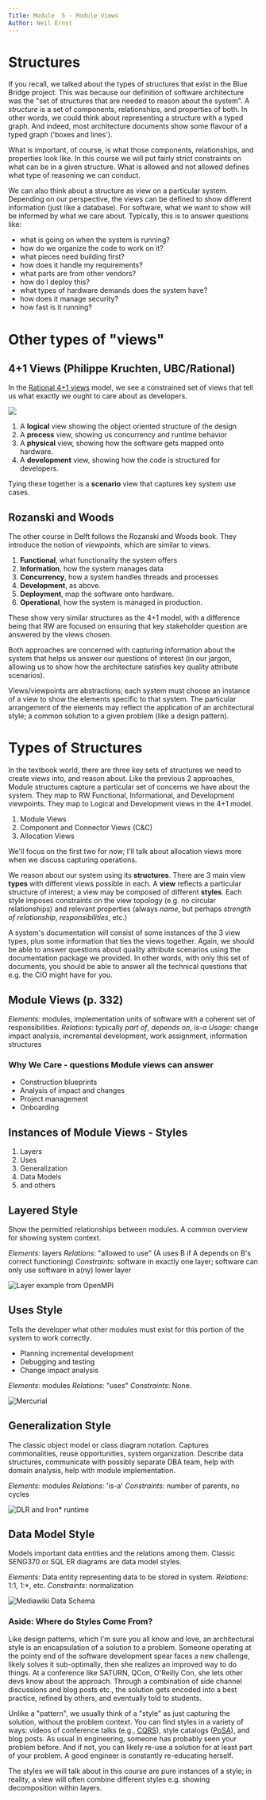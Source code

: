 ```yaml
---
Title: Module  5 - Module Views
Author: Neil Ernst
---
```


# Structures
If you recall, we talked about the types of structures that exist in the Blue Bridge project. This was because our definition of software architecture was the "set of structures that are needed to reason about the system". A *structure* is a set of components, relationships, and properties of both. In other words, we could think about representing a structure with a typed graph. And indeed, most architecture documents show some flavour of a typed graph ('boxes and lines').

What is important, of course, is what those components, relationships, and properties look like. In this course we will put fairly strict constraints on what can be in a given structure. What is allowed and not allowed defines what type of reasoning we can conduct. 

We can also think about a structure as view on a particular system. Depending on our perspective, the views can be defined to show different information (just like a database). For software, what we want to show will be informed by what we care about. Typically, this is to answer questions like:

- what is going on when the system is running?
- how do we organize the code to work on it?
- what pieces need building first?
- how does it handle my requirements?
- what parts are from other vendors?
- how do I deploy this?
- what types of hardware demands does the system have?
- how does it manage security?
- how fast is it running?

# Other types of "views"
## 4+1 Views (Philippe Kruchten, UBC/Rational)
In the [Rational 4+1 views](https://www.cs.ubc.ca/~gregor/teaching/papers/4+1view-architecture.pdf) model, we see a constrained set of views that tell us what exactly we ought to care about as developers.

![](img/4views.png)

1. A **logical** view showing the object oriented structure of the design
2. A **process** view, showing us concurrency and runtime behavior
3. A **physical** view, showing how the software gets mapped onto hardware.
4. A **development** view, showing how the code is structured for developers.

Tying these together is a **scenario** view that captures key system use cases.

## Rozanski and Woods
The other course in Delft follows the Rozanski and Woods book. They introduce the notion of *viewpoints*, which are similar to views. 

1. **Functional**, what functionality the system offers
2. **Information**, how the system manages data
3. **Concurrency**, how a system handles threads and processes
4. **Development**, as above.
5. **Deployment**, map the software onto hardware.
6. **Operational**, how the system is managed in production.

These show very similar structures as the 4+1 model, with a difference being that RW are focused on ensuring that key stakeholder question are answered by the views chosen.

Both approaches are concerned with capturing information about the system that helps us answer our questions of interest (in our jargon, allowing us to show how the architecture satisfies key quality attribute scenarios).

Views/viewpoints are abstractions; each system must choose an instance of a view to show the elements specific to that system. The particular arrangement of the elements may reflect the application of an architectural style; a common solution to a given problem (like a design pattern).

# Types of Structures
In the textbook world, there are three key sets of structures we need to create views into, and reason about. Like the previous 2 approaches, Module structures capture a particular set of concerns we have about the system. They map to RW Functional, Informational, and Development viewpoints. They map to Logical and Development views in the 4+1 model.

1. Module Views
2. Component and Connector Views (C&C)
3. Allocation Views

We'll focus on the first two for now; I'll talk about allocation views more when we discuss capturing operations. 

We reason about our system using its **structures**. There are 3 main view **types** with different views possible in each. A **view** reflects a particular structure of interest; a view may be composed of different **styles**. Each style imposes constraints on the view topology (e.g. no circular relationships) and relevant properties (always *name*, but perhaps *strength of relationship*, *responsibilities*, etc.)

A system's documentation will consist of some instances of the 3 view types, plus some information that ties the views together. Again, we should be able to answer questions about quality attribute scenarios using the documentation package we provided. In other words, with only this set of documents, you should be able to answer all the technical questions that e.g. the CIO might have for you.

## Module Views (p. 332)

*Elements:* modules, implementation units of software with a coherent set of responsibilities.
*Relations*: typically *part of*, *depends on*, *is-a*
*Usage*: change impact analysis, incremental development, work assignment, information structures

### Why We Care - questions Module views can answer

* Construction blueprints
* Analysis of impact and changes
* Project management
* Onboarding

## Instances of Module Views - Styles
1. Layers
2. Uses
3. Generalization
4. Data Models
5. and others 

## Layered Style
Show the permitted relationships between modules. A common overview for showing system context.

*Elements*: layers
*Relations*: "allowed to use" (A uses B if A depends on B's correct functioning)
*Constraints*: software in exactly one layer; software can only use software in a(ny) lower layer

![Layer example from OpenMPI](http://aosabook.org/images/openmpi/open-mpi-layers.png)

## Uses Style
Tells the developer what other modules must exist for this portion of the system to work correctly. 

* Planning incremental development
* Debugging and testing
* Change impact analysis

*Elements*: modules 
*Relations*: "uses" 
*Constraints*:  None. 

![Mercurial](http://aosabook.org/images/mercurial/modules.png)
<!-- ![Erlang](http://aosabook.org/images/riak/supervision-tree.png) -->

## Generalization Style
The classic object model or class diagram notation. Captures commonalities, reuse opportunities, system organization.
Describe data structures, communicate with possibly separate DBA team, help with domain analysis, help with module implementation.

*Elements*: modules
*Relations*: 'is-a'
*Constraints*: number of parents, no cycles

![DLR and Iron* runtime](http://aosabook.org/images/ironlang/IDMOP.png)

## Data Model Style
Models important data entities and the relations among them. Classic SENG370 or SQL ER diagrams are data model styles.

*Elements*:  Data entity representing data to be stored in system.
*Relations*: 1:1, 1:*, etc.
*Constraints*: normalization

![Mediawiki Data Schema](http://aosabook.org/images/mediawiki/database-schema.png)

### Aside: Where do Styles Come From?
Like design patterns, which I'm sure you all know and love, an architectural style is an encapsulation of a solution to a problem. Someone operating at the pointy end of the software development spear faces a new challenge, likely solves it sub-optimally, then she realizes an improved way to do things. At a conference like SATURN, QCon, O'Reilly <whatever>Con, she lets other devs know about the approach. Through a combination of side channel discussions and blog posts etc., the solution gets encoded into a best practice, refined by others, and eventually told to students.

Unlike a "pattern", we usually think of a "style" as just capturing the solution, without the problem context. You can find styles in a variety of ways: videos of conference talks (e.g., [CQRS](https://www.youtube.com/watch?v=EqpalkqJD8M)), style catalogs ([PoSA](https://www.amazon.ca/Pattern-Oriented-Software-Architecture-System-Patterns/dp/0471958697)), and blog posts. As usual in engineering, someone has probably seen your problem before. And if not, you can likely re-use a solution for at least part of your problem. A good engineer is constantly re-educating herself.

The styles we will talk about in this course are pure instances of a style; in reality, a view will often combine different styles e.g. showing decomposition within layers. 

